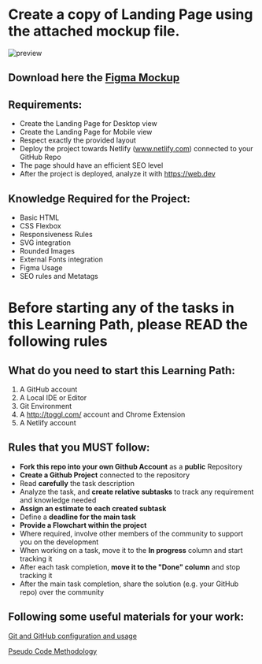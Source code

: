Create a copy of Landing Page using the attached mockup file.
===============================

![preview](https://github.com/tomorrowdevs-projects/responsive-landing-page/blob/main/preview.png "preview")

## Download here the [Figma Mockup](https://github.com/tomorrowdevs-projects/responsive-landing-page/blob/main/Mobile_App_Landing_Page.fig)


Requirements:
----------------
- Create the Landing Page for Desktop view
- Create the Landing Page for Mobile view
- Respect exactly the provided layout
- Deploy the project towards Netlify (www.netlify.com) connected to your GitHub Repo
- The page should have an efficient SEO level
- After the project is deployed, analyze it with https://web.dev


Knowledge Required for the Project:
----------------
- Basic HTML
- CSS Flexbox
- Responsiveness Rules
- SVG integration
- Rounded Images
- External Fonts integration
- Figma Usage
- SEO rules and Metatags


Before starting any of the tasks in this Learning Path, please READ the following rules
===============================

What do you need to start this Learning Path:
----------------
1. A GitHub account
3. A Local IDE or Editor
5. Git Environment
6. A http://toggl.com/ account and Chrome Extension
7. A Netlify account

Rules that you MUST follow:
----------------
- **Fork this repo into your own Github Account** as a **public** Repository
- **Create a Github Project** connected to the repository
- Read **carefully** the task description
- Analyze the task, and **create relative subtasks** to track any requirement and knowledge needed
- **Assign an estimate to each created subtask**
- Define a **deadline for the main task**
- **Provide a Flowchart within the project**
- Where required, involve other members of the community to support you on the development
- When working on a task, move it to the **In progress** column and start tracking it
- After each task completion, **move it to the "Done" column** and stop tracking it
- After the main task completion, share the solution (e.g. your GitHub repo) over the community

Following some useful materials for your work:
----------------

[Git and GitHub configuration and usage](https://www.loom.com/share/6b86aa3bc0aa4f2d88a315bc9d3209c4)

[Pseudo Code Methodology](https://wtmatter.com/pseudocode/)


